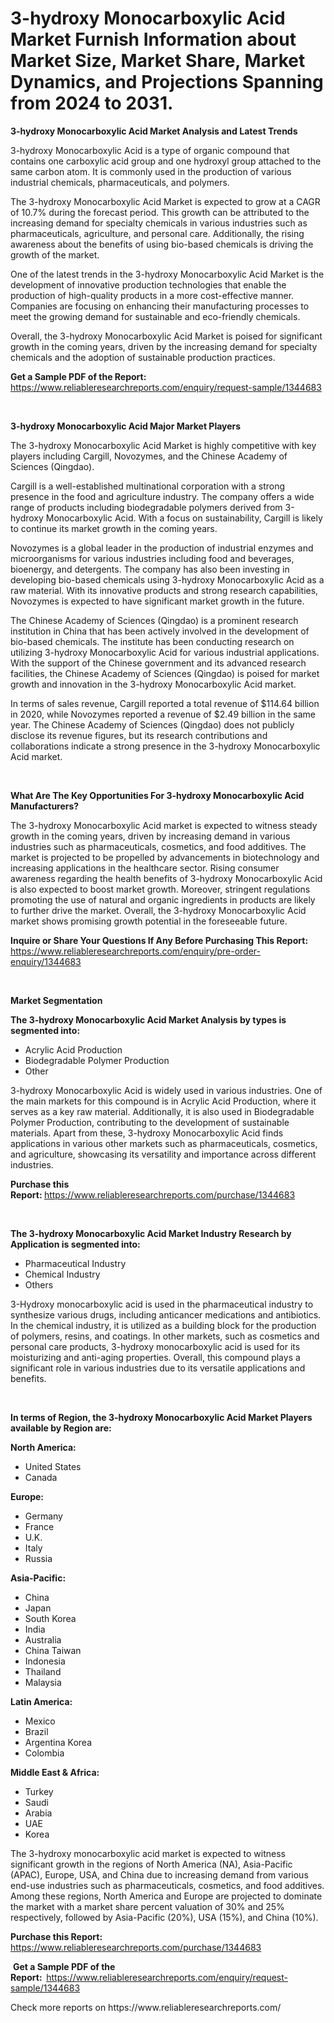 <p><h1>3-hydroxy Monocarboxylic Acid Market Furnish Information about Market Size, Market Share, Market Dynamics, and Projections Spanning from 2024 to 2031.</h1></p><p><strong>3-hydroxy Monocarboxylic Acid Market Analysis and Latest Trends</strong></p>
<p><p>3-hydroxy Monocarboxylic Acid is a type of organic compound that contains one carboxylic acid group and one hydroxyl group attached to the same carbon atom. It is commonly used in the production of various industrial chemicals, pharmaceuticals, and polymers.</p><p>The 3-hydroxy Monocarboxylic Acid Market is expected to grow at a CAGR of 10.7% during the forecast period. This growth can be attributed to the increasing demand for specialty chemicals in various industries such as pharmaceuticals, agriculture, and personal care. Additionally, the rising awareness about the benefits of using bio-based chemicals is driving the growth of the market.</p><p>One of the latest trends in the 3-hydroxy Monocarboxylic Acid Market is the development of innovative production technologies that enable the production of high-quality products in a more cost-effective manner. Companies are focusing on enhancing their manufacturing processes to meet the growing demand for sustainable and eco-friendly chemicals.</p><p>Overall, the 3-hydroxy Monocarboxylic Acid Market is poised for significant growth in the coming years, driven by the increasing demand for specialty chemicals and the adoption of sustainable production practices.</p></p>
<p><strong>Get a Sample PDF of the Report:&nbsp;</strong> <a href="https://www.reliableresearchreports.com/enquiry/request-sample/1344683">https://www.reliableresearchreports.com/enquiry/request-sample/1344683</a></p>
<p>&nbsp;</p>
<p><strong>3-hydroxy Monocarboxylic Acid Major Market Players</strong></p>
<p><p>The 3-hydroxy Monocarboxylic Acid Market is highly competitive with key players including Cargill, Novozymes, and the Chinese Academy of Sciences (Qingdao). </p><p>Cargill is a well-established multinational corporation with a strong presence in the food and agriculture industry. The company offers a wide range of products including biodegradable polymers derived from 3-hydroxy Monocarboxylic Acid. With a focus on sustainability, Cargill is likely to continue its market growth in the coming years.</p><p>Novozymes is a global leader in the production of industrial enzymes and microorganisms for various industries including food and beverages, bioenergy, and detergents. The company has also been investing in developing bio-based chemicals using 3-hydroxy Monocarboxylic Acid as a raw material. With its innovative products and strong research capabilities, Novozymes is expected to have significant market growth in the future.</p><p>The Chinese Academy of Sciences (Qingdao) is a prominent research institution in China that has been actively involved in the development of bio-based chemicals. The institute has been conducting research on utilizing 3-hydroxy Monocarboxylic Acid for various industrial applications. With the support of the Chinese government and its advanced research facilities, the Chinese Academy of Sciences (Qingdao) is poised for market growth and innovation in the 3-hydroxy Monocarboxylic Acid market.</p><p>In terms of sales revenue, Cargill reported a total revenue of $114.64 billion in 2020, while Novozymes reported a revenue of $2.49 billion in the same year. The Chinese Academy of Sciences (Qingdao) does not publicly disclose its revenue figures, but its research contributions and collaborations indicate a strong presence in the 3-hydroxy Monocarboxylic Acid market.</p></p>
<p>&nbsp;</p>
<p><strong>What Are The Key Opportunities For 3-hydroxy Monocarboxylic Acid Manufacturers?</strong></p>
<p><p>The 3-hydroxy Monocarboxylic Acid market is expected to witness steady growth in the coming years, driven by increasing demand in various industries such as pharmaceuticals, cosmetics, and food additives. The market is projected to be propelled by advancements in biotechnology and increasing applications in the healthcare sector. Rising consumer awareness regarding the health benefits of 3-hydroxy Monocarboxylic Acid is also expected to boost market growth. Moreover, stringent regulations promoting the use of natural and organic ingredients in products are likely to further drive the market. Overall, the 3-hydroxy Monocarboxylic Acid market shows promising growth potential in the foreseeable future.</p></p>
<p><strong>Inquire or Share Your Questions If Any Before Purchasing This Report:</strong> <a href="https://www.reliableresearchreports.com/enquiry/pre-order-enquiry/1344683">https://www.reliableresearchreports.com/enquiry/pre-order-enquiry/1344683</a></p>
<p>&nbsp;</p>
<p><strong>Market Segmentation</strong></p>
<p><strong>The 3-hydroxy Monocarboxylic Acid Market Analysis by types is segmented into:</strong></p>
<p><ul><li>Acrylic Acid Production</li><li>Biodegradable Polymer Production</li><li>Other</li></ul></p>
<p><p>3-hydroxy Monocarboxylic Acid is widely used in various industries. One of the main markets for this compound is in Acrylic Acid Production, where it serves as a key raw material. Additionally, it is also used in Biodegradable Polymer Production, contributing to the development of sustainable materials. Apart from these, 3-hydroxy Monocarboxylic Acid finds applications in various other markets such as pharmaceuticals, cosmetics, and agriculture, showcasing its versatility and importance across different industries.</p></p>
<p><strong>Purchase this Report:&nbsp;</strong><a href="https://www.reliableresearchreports.com/purchase/1344683">https://www.reliableresearchreports.com/purchase/1344683</a></p>
<p>&nbsp;</p>
<p><strong>The 3-hydroxy Monocarboxylic Acid Market Industry Research by Application is segmented into:</strong></p>
<p><ul><li>Pharmaceutical Industry</li><li>Chemical Industry</li><li>Others</li></ul></p>
<p><p>3-Hydroxy monocarboxylic acid is used in the pharmaceutical industry to synthesize various drugs, including anticancer medications and antibiotics. In the chemical industry, it is utilized as a building block for the production of polymers, resins, and coatings. In other markets, such as cosmetics and personal care products, 3-hydroxy monocarboxylic acid is used for its moisturizing and anti-aging properties. Overall, this compound plays a significant role in various industries due to its versatile applications and benefits.</p></p>
<p>&nbsp;</p>
<p><strong>In terms of Region, the 3-hydroxy Monocarboxylic Acid Market Players available by Region are:</strong></p>
<p>
    <p> <strong> North America: </strong>
        <ul>
            <li>United States</li>
            <li>Canada</li>
        </ul>
        </p> 
    <p> <strong> Europe: </strong>
        <ul>
            <li>Germany</li>
            <li>France</li>
            <li>U.K.</li>
            <li>Italy</li>
            <li>Russia</li>
        </ul>
        </p> 
    <p> <strong> Asia-Pacific: </strong>
        <ul>
            <li>China</li>
            <li>Japan</li>
            <li>South Korea</li>
            <li>India</li>
            <li>Australia</li>
            <li>China Taiwan</li>
            <li>Indonesia</li>
            <li>Thailand</li>
            <li>Malaysia</li>
        </ul>
        </p> 
    <p> <strong> Latin America: </strong>
        <ul>
            <li>Mexico</li>
            <li>Brazil</li>
            <li>Argentina Korea</li>
            <li>Colombia</li>
        </ul>
        </p> 
    <p> <strong> Middle East & Africa: </strong>
        <ul>
            <li>Turkey</li>
            <li>Saudi</li>
            <li>Arabia</li>
            <li>UAE</li>
            <li>Korea</li>
        </ul>
    </p>
    </p>
<p><p>The 3-hydroxy monocarboxylic acid market is expected to witness significant growth in the regions of North America (NA), Asia-Pacific (APAC), Europe, USA, and China due to increasing demand from various end-use industries such as pharmaceuticals, cosmetics, and food additives. Among these regions, North America and Europe are projected to dominate the market with a market share percent valuation of 30% and 25% respectively, followed by Asia-Pacific (20%), USA (15%), and China (10%).</p></p>
<p><strong>Purchase this Report: </strong><a href="https://www.reliableresearchreports.com/purchase/1344683">https://www.reliableresearchreports.com/purchase/1344683</a></p>
<p>&nbsp;<strong>Get a Sample PDF of the Report:&nbsp;&nbsp;</strong><a href="https://www.reliableresearchreports.com/enquiry/request-sample/1344683">https://www.reliableresearchreports.com/enquiry/request-sample/1344683</a></p>
<p><strong></strong></p>
<p>Check more reports on https://www.reliableresearchreports.com/</p>